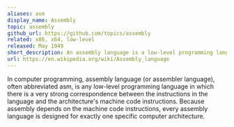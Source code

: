 ```yaml
---
aliases: asm
display_name: Assembly
topic: assembly
github_url: https://github.com/topics/assembly
related: x86, x64, low-level
released: May 1949
short_description: An assembly language is a low-level programming language designed for a specific type of processor.
url: https://en.wikipedia.org/wiki/Assembly_language
---
```

In computer programming, assembly language (or assembler language), often abbreviated asm, is any low-level programming language in which there is a very strong correspondence between the instructions in the language and the architecture's machine code instructions. Because assembly depends on the machine code instructions, every assembly language is designed for exactly one specific computer architecture.
